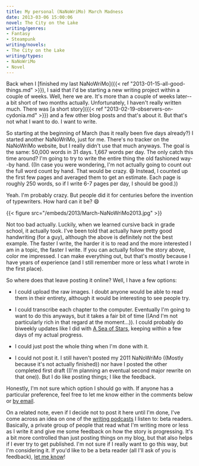```yaml
---
title: My personal (NaNoWriMo) March Madness
date: 2013-03-06 15:00:06
novel: The City on the Lake
writing/genres:
- Fantasy
- Steampunk
writing/novels:
- The City on the Lake
writing/types:
- NaNoWriMo
- Novel
---
```

Back when I [finished my last NaNoWriMo]({{< ref "2013-01-15-all-good-things.md" >}}), I said that I'd be starting a new writing project within a couple of weeks. Well, here we are. It's more than a couple of weeks later--a bit short of two months actually. Unfortunately, I haven't really written much. There was [a short story]({{< ref "2013-02-19-observers-on-cydonia.md" >}}) and a few other blog posts and that's about it. But that's not what I want to do. I want to write.

<!--more-->

So starting at the beginning of March (has it really been five days already?) I started another NaNoWriMo, just for me. There's no tracker on the NaNoWriMo website, but I really didn't use that much anyways. The goal is the same: 50,000 words in 31 days. 1,667 words per day. The only catch this time around? I'm going to try to write the entire thing the old fashioned way--by hand. ((In case you were wondering, I'm not actually going to count out the full word count by hand. That would be crazy. :smile: Instead, I counted up the first few pages and averaged them to get an estimate. Each page is roughly 250 words, so if I write 6-7 pages per day, I should be good.))

Yeah. I'm probably crazy. But people did it for centuries before the invention of typewriters. How hard can it be? :smile:

{{< figure src="/embeds/2013/March-NaNoWriMo2013.jpg" >}}

Not too bad actually. Luckily, when we learned cursive back in grade school, it actually took. I've been told that actually have pretty good handwriting (for a guy), although the above is definitely not the best example. The faster I write, the harder it is to read and the more interested I am in a topic, the faster I write. If you can actually follow the story above, color me impressed. I can make everything out, but that's mostly because I have years of experience (and I still remember more or less what I wrote in the first place).

So where does that leave posting it online? Well, I have a few options:

* I could upload the raw images. I doubt anyone would be able to read them in their entirety, although it would be interesting to see people try.


* I could transcribe each chapter to the computer. Eventually I'm going to want to do this anyways, but it takes a fair bit of time ((And I'm not particularly rich in that regard at the moment...)). I could probably do biweekly updates like I did with [A Sea of Stars](http://blog.jverkamp.com/category/writing/novels/a-sea-of-stars/ "A Sea of Stars"), keeping within a few days of my actual progress.


* I could just post the whole thing when I'm done with it.


* I could not post it. I still haven't posted my 2011 NaNoWriMo ((Mostly because it's not actually finished)) nor have I posted the other completed first draft ((I'm planning an eventual second major rewrite on that one)). But I do like posting things; I like the feedback.

Honestly, I'm not sure which option I should go with. If anyone has a particular preference, feel free to let me know either in the comments below or <a title="contact me" href="mailto:me@jverkamp.com">by email</a>.

On a related note, even if I decide not to post it here until I'm done, I've come across an idea on one of the <a title="Writing Excuses" href="http://www.writingexcuses.com/">writing podcasts</a> I listen to: beta readers. Basically, a private group of people that read what I'm writing more or less as I write it and give me some feedback on how the story is progressing. It's a bit more controlled than just posting things on my blog, but that also helps if I ever try to get published. I'm not sure if I really want to go this way, but I'm considering it. If you'd like to be a beta reader (all I'll ask of you is feedback), <a title="contact me" href="mailto:me@jverkamp.com">let me know</a>!
